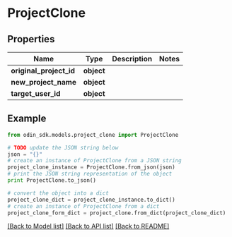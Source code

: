 # ProjectClone


## Properties

Name | Type | Description | Notes
------------ | ------------- | ------------- | -------------
**original_project_id** | **object** |  | 
**new_project_name** | **object** |  | 
**target_user_id** | **object** |  | 

## Example

```python
from odin_sdk.models.project_clone import ProjectClone

# TODO update the JSON string below
json = "{}"
# create an instance of ProjectClone from a JSON string
project_clone_instance = ProjectClone.from_json(json)
# print the JSON string representation of the object
print ProjectClone.to_json()

# convert the object into a dict
project_clone_dict = project_clone_instance.to_dict()
# create an instance of ProjectClone from a dict
project_clone_form_dict = project_clone.from_dict(project_clone_dict)
```
[[Back to Model list]](../README.md#documentation-for-models) [[Back to API list]](../README.md#documentation-for-api-endpoints) [[Back to README]](../README.md)


